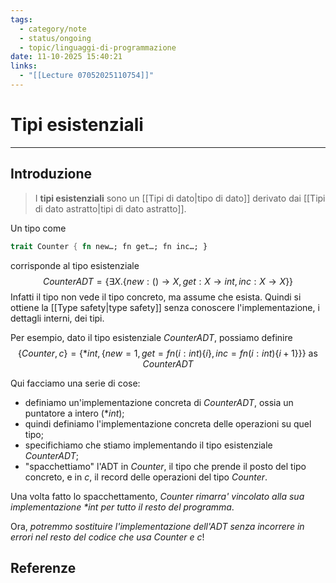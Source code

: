 ```yaml
---
tags:
  - category/note
  - status/ongoing
  - topic/linguaggi-di-programmazione
date: 11-10-2025 15:40:21
links:
  - "[[Lecture 07052025110754]]"
---
```

# Tipi esistenziali
---
## Introduzione
> I **tipi esistenziali** sono un [[Tipi di dato|tipo di dato]] derivato dai [[Tipi di dato astratto|tipi di dato astratto]].

Un tipo come
```Rust
trait Counter { fn new…; fn get…; fn inc…; }
```
corrisponde al tipo esistenziale
$$CounterADT = \{\exists X. \{new: () \to X, get: X \to int, inc: X \to X\}\}$$
Infatti il tipo non vede il tipo concreto, ma assume che esista. Quindi si ottiene la [[Type safety|type safety]] senza conoscere l'implementazione, i dettagli interni, dei tipi.

Per esempio, dato il tipo esistenziale $CounterADT$, possiamo definire
$$\{Counter, c\} = \{*int, \{new = 1, get = fn(i:int)\{i\}, inc=fn(i:int)\{i+1\}\}\} \text{ as } CounterADT$$

Qui facciamo una serie di cose:
- definiamo un'implementazione concreta di $CounterADT$, ossia un puntatore a intero ($*int$);
- quindi definiamo l'implementazione concreta delle operazioni su quel tipo;
- specifichiamo che stiamo implementando il tipo esistenziale $CounterADT$;
- "spacchettiamo" l'ADT in $Counter$, il tipo che prende il posto del tipo concreto, e in $c$, il record delle operazioni del tipo $Counter$.

Una volta fatto lo spacchettamento, _$Counter$ rimarra' vincolato alla sua implementazione $*int$ per tutto il resto del programma_.

Ora, _potremmo sostituire l'implementazione dell'ADT senza incorrere in errori nel resto del codice che usa $Counter$ e $c$_!

## Referenze